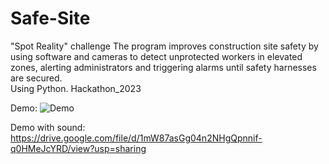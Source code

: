 # Safe-Site
"Spot Reality" challenge 
The program improves construction site safety by 
using software and cameras to detect unprotected 
workers in elevated zones, alerting administrators 
and triggering alarms until safety harnesses are 
secured.         
Using Python.
Hackathon_2023

Demo:
![Demo](demo.gif)


Demo with sound:
https://drive.google.com/file/d/1mW87asGg04n2NHgQpnnif-q0HMeJcYRD/view?usp=sharing
